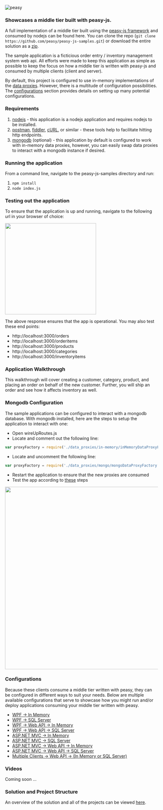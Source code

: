![peasy](https://www.dropbox.com/s/2yajr2x9yevvzbm/peasy3.png?dl=0&raw=1)

### Showcases a middle tier built with peasy-js.

A full implementation of a middle tier built using the [peasy-js framework](https://github.com/peasy/peasy-js) and consumed by nodejs can be found here.  You can clone the repo (```git clone https://github.com/peasy/peasy-js-samples.git```) or download the entire solution as a [zip](https://github.com/peasy/peasy-js-samples/archive/master.zip).

The sample application is a ficticious order entry / inventory management system web api.  All efforts were made to keep this application as simple as possible to keep the focus on how a middle tier is written with peasy-js and consumed by multiple clients (client and server).

By default, this project is configured to use in-memory implementations of the [data proxies](https://github.com/peasy/peasy-js/wiki/Data-Proxy).  However, there is a multitude of configuration possibilities.  The [configurations](https://github.com/peasy/Samples#configurations) section provides details on setting up many potential configurations.

### Requirements

1. [nodejs](https://nodejs.org/) - this application is a nodejs application and requires nodejs to be installed.
2. [postman](https://www.getpostman.com/), [fiddler](https://www.telerik.com/download/fiddler), [cURL](https://curl.haxx.se/download.html), or similar - these tools help to facilitate hitting http endpoints.
3. [mongodb](https://www.mongodb.com/) (optional) - this application by default is configured to work with in-memory data proxies, however, you can easily swap data proxies to interact with a mongodb instance if desired.

### Running the application

From a command line, navigate to the peasy-js-samples directory and run:
1. ``` npm install ```
2. ```node index.js```

### Testing out the application

To ensure that the application is up and running, navigate to the following url in your browser of choice:

<img src="https://www.dropbox.com/s/0h5z21e8o891cp2/Screen%20Shot%202016-08-18%20at%202.42.53%20PM.png?dl=0&raw=1" width="300">

The above response ensures that the app is operational.  You may also test these end points:
* http://localhost:3000/orders
* http://localhost:3000/orderitems
* http://localhost:3000/products
* http://localhost:3000/categories
* http://localhost:3000/inventoryitems

### Application Walkthrough

This walkthrough will cover creating a customer, category, product, and placing an order on behalf of the new customer.  Further, you will ship an order and see how it affects inventory as well.


### Mongodb Configuration

The sample applications can be configured to interact with a mongodb database.  With mongodb installed, here are the steps to setup the application to interact with one:

* Open wireUpRoutes.js
* Locate and comment out the following line:
```javascript
var proxyFactory = require('./data_proxies/in-memory/inMemoryDataProxyFactory');
```
* Locate and uncomment the following line:
```javascript
var proxyFactory = require('./data_proxies/mongo/mongoDataProxyFactory');
```
* Restart the application to ensure that the new proxies are consumed
* Test the app according to [these](https://github.com/peasy/peasy-js-samples/blob/master/README.md#testing-out-the-application) steps 

<img src="https://www.dropbox.com/s/wi7uskhfhnj23xc/Screen%20Shot%202016-08-18%20at%203.05.52%20PM.png?dl=0&raw=1" width=600 />

### Configurations

Because these clients consume a middle tier written with peasy, they can be configured in different ways to suit your needs.  Below are multiple available configurations that serve to showcase how you might run and/or deploy applications consuming your middle tier written with peasy.

* [WPF &#8594; In Memory](https://github.com/peasy/Samples/wiki/Configuring-WPF-%E2%86%92--In-Memory)
* [WPF &#8594; SQL Server](https://github.com/peasy/Samples/wiki/Configuring-WPF-%E2%86%92-SQL-Server)
* [WPF &#8594; Web API &#8594; In Memory](https://github.com/peasy/Samples/wiki/Configuring-WPF-%E2%86%92-Web-API-%E2%86%92-In-Memory)
* [WPF &#8594; Web API &#8594; SQL Server](https://github.com/peasy/Samples/wiki/Configuring-WPF-%E2%86%92-Web-API-%E2%86%92-SQL-Server)
* [ASP.NET MVC &#8594; In Memory](https://github.com/peasy/Samples/wiki/Configuring-ASP.NET-MVC-%E2%86%92-In-Memory)
* [ASP.NET MVC &#8594; SQL Server](https://github.com/peasy/Samples/wiki/Configuring-ASP.NET-MVC-%E2%86%92-SQL-Server)
* [ASP.NET MVC &#8594; Web API &#8594; In Memory](https://github.com/peasy/Samples/wiki/Configuring-ASP.NET-MVC-%E2%86%92-Web-API-%E2%86%92-In-Memory)
* [ASP.NET MVC &#8594; Web API &#8594; SQL Server](https://github.com/peasy/Samples/wiki/Configuring-ASP.NET-MVC-%E2%86%92-Web-API-%E2%86%92-SQL-Server)
* [Multiple Clients &#8594; Web API &#8594; (In Memory or SQL Server)](https://github.com/peasy/Samples/wiki/Configuring-Multiple-Clients-%E2%86%92-Web-API-%E2%86%92-(In-Memory-or-SQL-Server))

### Videos

Coming soon ...

### Solution and Project Structure

An overview of the solution and all of the projects can be viewed [here](https://github.com/peasy/Samples/wiki/Solution-and-project-structure).
